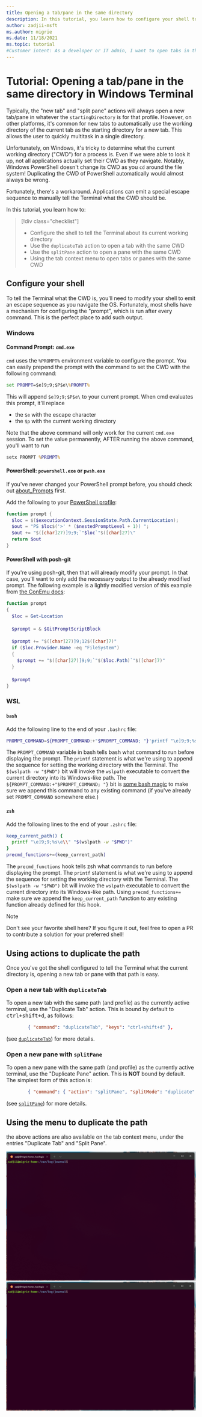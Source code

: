 ```yaml
---
title: Opening a tab/pane in the same directory
description: In this tutorial, you learn how to configure your shell to allow Windows Terminal to open tabs in the same path.
author: zadjii-msft
ms.author: migrie
ms.date: 11/18/2021
ms.topic: tutorial
#Customer intent: As a developer or IT admin, I want to open tabs in the same working directory as my current tab.
---
```


# Tutorial: Opening a tab/pane in the same directory in Windows Terminal

Typically, the "new tab" and "split pane" actions will always open a new tab/pane in whatever the `startingDirectory` is for that profile. However, on other platforms, it's common for new tabs to automatically use the working directory of the current tab as the starting directory for a new tab. This allows the user to quickly multitask in a single directory. 

Unfortunately, on Windows, it's tricky to determine what the current working directory ("CWD") for a process is. Even if we were able to look it up, not all applications actually set their CWD as they navigate. Notably, Windows PowerShell doesn't change its CWD as you `cd` around the file system! Duplicating the CWD of PowerShell automatically would almost always be wrong.

Fortunately, there's a workaround. Applications can emit a special escape sequence to manually tell the Terminal what the CWD should be.

In this tutorial, you learn how to:

> [!div class="checklist"]
> * Configure the shell to tell the Terminal about its current working directory
> * Use the `duplicateTab` action to open a tab with the same CWD
> * Use the `splitPane` action to open a pane with the same CWD
> * Using the tab context menu to open tabs or panes with the same CWD

## Configure your shell

To tell the Terminal what the CWD is, you'll need to modify your shell to emit an escape sequence as you navigate the OS. Fortunately, most shells have a mechanism for configuring the "prompt", which is run after every command. This is the perfect place to add such output. 

### Windows

#### Command Prompt: `cmd.exe`

`cmd` uses the `%PROMPT%` environment variable to configure the prompt. You can easily prepend the prompt with the command to set the CWD with the following command:

```cmd
set PROMPT=$e]9;9;$P$e\%PROMPT%
```

This will append `$e]9;9;$P$e\` to your current prompt. When cmd evaluates this prompt, it'll replace 
* the `$e` with the escape character 
* the `$p` with the current working directory

Note that the above command will only work for the current `cmd.exe` session. To set the value permanently, AFTER running the above command, you'll want to run

```cmd
setx PROMPT %PROMPT%
```

#### PowerShell: `powershell.exe` or `pwsh.exe`

If you've never changed your PowerShell prompt before, you should check out [about_Prompts](/powershell/module/microsoft.powershell.core/about/about_prompts) first.

Add the following to your [PowerShell profile](/powershell/module/microsoft.powershell.core/about/about_profiles):

```powershell
function prompt {
  $loc = $($executionContext.SessionState.Path.CurrentLocation);
  $out = "PS $loc$('>' * ($nestedPromptLevel + 1)) ";
  $out += "$([char]27)]9;9;`"$loc`"$([char]27)\"
  return $out
}
```

#### PowerShell with posh-git

If you're using posh-git, then that will already modify your prompt. In that case, you'll want to only add the necessary output to the already modified prompt. The following example is a lightly modified version of this example from [the ConEmu docs](https://conemu.github.io/en/ShellWorkDir.html#PowerShellPoshGit):

```powershell
function prompt
{
  $loc = Get-Location

  $prompt = & $GitPromptScriptBlock

  $prompt += "$([char]27)]9;12$([char]7)"
  if ($loc.Provider.Name -eq "FileSystem")
  {
    $prompt += "$([char]27)]9;9;`"$($loc.Path)`"$([char]7)"
  }

  $prompt
}
```

### WSL

#### `bash`

Add the following line to the end of your `.bashrc` file:

```bash
PROMPT_COMMAND=${PROMPT_COMMAND:+"$PROMPT_COMMAND; "}'printf "\e]9;9;%s\e\\" "$(wslpath -w "$PWD")"'
```

The `PROMPT_COMMAND` variable in bash tells bash what command to run before displaying the prompt. The `printf` statement is what we're using to append the sequence for setting the working directory with the Terminal. The `$(wslpath -w "$PWD")` bit will invoke the `wslpath` executable to convert the current directory into its Windows-like path. The `${PROMPT_COMMAND:+"$PROMPT_COMMAND; "}` bit is [some bash magic](https://unix.stackexchange.com/a/466100) to make sure we append this command to any existing command (if you've already set `PROMPT_COMMAND` somewhere else.)

#### `zsh`

Add the following lines to the end of your `.zshrc` file:

```zsh
keep_current_path() {
  printf "\e]9;9;%s\e\\" "$(wslpath -w "$PWD")"
}
precmd_functions+=(keep_current_path)
```

The `precmd_functions` hook tells zsh what commands to run before displaying the prompt. The `printf` statement is what we're using to append the sequence for setting the working directory with the Terminal. The `$(wslpath -w "$PWD")` bit will invoke the `wslpath` executable to convert the current directory into its Windows-like path. Using  `precmd_functions+=` make sure we append the `keep_current_path` function to any existing function already defined for this hook.

> [!NOTE]
> Don't see your favorite shell here? If you figure it out, feel free to open a PR to contribute a solution for your preferred shell!

## Using actions to duplicate the path

Once you've got the shell configured to tell the Terminal what the current directory is, opening a new tab or pane with that path is easy.

### Open a new tab with `duplicateTab`

To open a new tab with the same path (and profile) as the currently active terminal, use the "Duplicate Tab" action. This is bound by default to <kbd>ctrl+shift+d</kbd>, as follows:

```json
        { "command": "duplicateTab", "keys": "ctrl+shift+d" },
```

(see [`duplicateTab`](../customize-settings/actions.md#duplicate-tab)) for more details.

### Open a new pane with `splitPane`

To open a new pane with the same path (and profile) as the currently active terminal, use the "Duplicate Pane" action. This is **NOT** bound by default. The simplest form of this action is:

```json
        { "command": { "action": "splitPane", "splitMode": "duplicate" } },
```

(see [`splitPane`](../customize-settings/actions.md#split-a-pane)) for more details.

## Using the menu to duplicate the path

the above actions are also available on the tab context menu, under the entries "Duplicate Tab" and "Split Pane".

![Image duplicate-tab-same-cwd](../images/duplicate-tab-same-cwd.gif)
![Image split-pane-same-cwd](../images/split-pane-same-cwd.gif)
